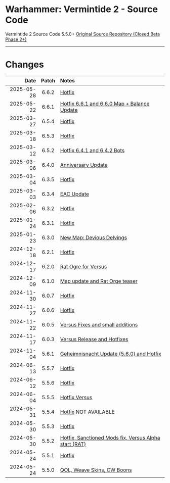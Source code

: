 # Warhammer: Vermintide 2 - Source Code
Vermintide 2 Source Code 5.5.0+
[Original Source Repository (Closed Beta Phase 2+)](https://github.com/Aussiemon/Vermintide-2-Source-Code)

-------------------------------------------------------------


# Changes

Date        |  Patch  | Notes
----------: | :-----: | :--------------
2025-05-28  |  6.6.2  | [Hotfix](https://forums.fatsharkgames.com/t/pc-hotfix-6-6-2-28th-of-may/108338)
2025-05-22  |  6.6.1  | [Hotfix 6.6.1 and 6.6.0 Map + Balance Update](https://forums.fatsharkgames.com/t/new-map-the-well-of-dreams-live-now-skulls-in-game-event-patch-6-6-0-hotfix-6-6-1/108063)
2025-03-27  |  6.5.4  | [Hotfix](https://forums.fatsharkgames.com/t/pc-hotfix-6-5-4-27th-of-march/106395)
2025-03-18  |  6.5.3  | [Hotfix](https://forums.fatsharkgames.com/t/pc-hotfix-6-4-1-6-4-2-6-4-3/105787/12)
2025-03-12  |  6.5.2  | [Hotfix 6.4.1 and 6.4.2 Bots](https://forums.fatsharkgames.com/t/pc-hotfix-6-5-1-6-5-2/105787)
2025-03-06  |  6.4.0  | [Anniversary Update](https://forums.fatsharkgames.com/t/vermintide-2s-7th-anniversary-is-live-now/105472)
2025-03-04  |  6.3.5  | [Hotfix](https://forums.fatsharkgames.com/t/pc-hotfix-6-3-4-easy-anti-cheat-update-hotfix-6-3-5/105496)
2025-03-03  |  6.3.4  | [EAC Update](https://forums.fatsharkgames.com/t/pc-hotfix-6-3-4-easy-anti-cheat-update-hotfix-6-3-5/105496)
2025-02-06  |  6.3.2  | [Hotfix](https://forums.fatsharkgames.com/t/pc-hotfix-2-6th-of-february/105088)
2025-01-24  |  6.3.1  | [Hotfix](https://forums.fatsharkgames.com/t/pc-hotfix-1-24th-of-january/104690)
2025-01-23  |  6.3.0  | [New Map: Devious Delvings](https://forums.fatsharkgames.com/t/free-new-map-devious-delvings-is-out-now/104605)
2024-12-18  |  6.2.1  | [Hotfix](https://forums.fatsharkgames.com/t/versus-update-new-playable-monster-rat-ogre-patch-6-2-0-hotfix-6-2-1/103434)
2024-12-17  |  6.2.0  | [Rat Ogre for Versus](https://forums.fatsharkgames.com/t/versus-update-new-playable-monster-rat-ogre-patch-6-2-0/103434)
2024-12-09  |  6.1.0  | [Map update and Rat Orge teaser](https://forums.fatsharkgames.com/t/the-forsaken-temple-is-out-now-patch-6-1-0/102955)
2024-11-30  |  6.0.7  | [Hotfix](https://forums.fatsharkgames.com/t/versus-spotlight-sienna-poison-wind-globadier-hotfix-6-0-7/102040)
2024-11-27  |  6.0.6  | [Hotfix](https://forums.fatsharkgames.com/t/pc-hotfix-6-0-6-26th-of-november/101962)
2024-11-22  |  6.0.5  | [Versus Fixes and small additions](https://forums.fatsharkgames.com/t/versus-spotlight-kruber-ratling-gunner-hotfix-6-0-4-hotfix-6-0-5/101695)
2024-11-17  |  6.0.3  | [Versus Release and Hotfixes](https://forums.fatsharkgames.com/t/versus-is-out-now-free-new-pvp-game-mode-patch-6-0-0-hotfix-6-0-3/101222)
2024-11-04  |  5.6.1  | [Geheimnisnacht Update (5.6.0) and Hotfix](https://forums.fatsharkgames.com/t/patch-5-6-0-geheimnisnacht-double-xp-live-now-hotfix-5-6-1/100685)
2024-06-13  |  5.5.7  | [Hotfix](https://forums.fatsharkgames.com/t/versus-alpha-test-extended-to-june-17th-hotfix-5-5-6-5-5-7/95643)
2024-06-12  |  5.5.6  | [Hotfix](https://forums.fatsharkgames.com/t/versus-alpha-test-extended-to-june-17th-hotfix-5-5-6/95643)
2024-06-04  |  5.5.5  | [Hotfix Versus](https://forums.fatsharkgames.com/t/versus-the-returning-alpha-test-is-now-live-hotfix-5-5-2-5-5-3-5-5-4-5-5-5)
2024-05-31  |  5.5.4  | [Hotfix](https://forums.fatsharkgames.com/t/versus-the-returning-alpha-test-is-now-live-hotfix-5-5-2-5-5-3-5-5-4-5-5-5) NOT AVAILABLE
2024-05-30  |  5.5.3  | [Hotfix](https://forums.fatsharkgames.com/t/versus-the-returning-alpha-test-is-now-live-hotfix-5-5-2-5-5-3/95159)
2024-05-30  |  5.5.2  | [Hotfix, Sanctioned Mods fix, Versus Alpha start (RAT)](https://forums.fatsharkgames.com/t/versus-the-returning-alpha-test-is-now-live-hotfix-5-5-2/95159)
2024-05-24  |  5.5.1  | [Hotfix](https://forums.fatsharkgames.com/t/pc-hotfix-5-5-1-24th-of-may/94956)
2024-05-24  |  5.5.0  | [QOL, Weave Skins, CW Boons](https://forums.fatsharkgames.com/t/patch-5-5-0-live-now-quality-of-life-update-skulls-2024/94839)
